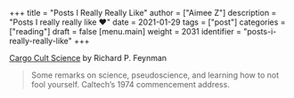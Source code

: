 +++
title = "Posts I Really Really Like"
author = ["Aimee Z"]
description = "Posts I really really like ❤️"
date = 2021-01-29
tags = ["post"]
categories = ["reading"]
draft = false
[menu.main]
  weight = 2031
  identifier = "posts-i-really-really-like"
+++

[Cargo Cult Science](http://calteches.library.caltech.edu/51/2/CargoCult.htm) by Richard P. Feynman

> Some remarks on science, pseudoscience, and learning how to not fool yourself. Caltech’s 1974 commencement address.